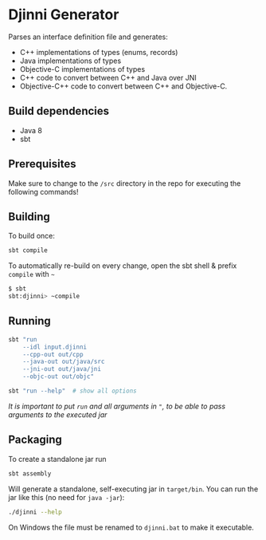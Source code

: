 # Djinni Generator

Parses an interface definition file and generates:
- C++ implementations of types (enums, records)
- Java implementations of types
- Objective-C implementations of types
- C++ code to convert between C++ and Java over JNI
- Objective-C++ code to convert between C++ and Objective-C.

## Build dependencies

- Java 8
- sbt

## Prerequisites

Make sure to change to the `/src` directory in the repo for executing the following commands!

## Building

To build once:

```bash
sbt compile
```

To automatically re-build on every change, open the sbt shell & prefix `compile` with `~`

```bash
$ sbt
sbt:djinni> ~compile
```


## Running

```bash
sbt "run
    --idl input.djinni
    --cpp-out out/cpp
    --java-out out/java/src
    --jni-out out/java/jni
    --objc-out out/objc"
```

```bash
sbt "run --help"  # show all options
```

*It is important to put `run` and all arguments in `"`, to be able to pass arguments to the executed jar*

## Packaging

To create a standalone jar run

```bash
sbt assembly
```

Will generate a standalone, self-executing jar in `target/bin`.
You can run the jar like this (no need for `java -jar`):

```bash
./djinni --help
```

On Windows the file must be renamed to `djinni.bat` to make it executable.